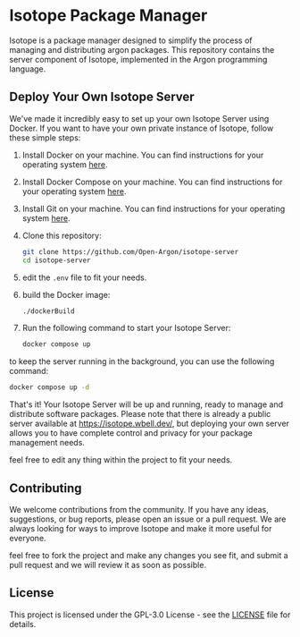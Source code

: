 # Isotope Package Manager

Isotope is a package manager designed to simplify the process of managing and distributing argon packages. This repository contains the server component of Isotope, implemented in the Argon programming language.

## Deploy Your Own Isotope Server

We've made it incredibly easy to set up your own Isotope Server using Docker. If you want to have your own private instance of Isotope, follow these simple steps:

1. Install Docker on your machine. You can find instructions for your operating system [here](https://docs.docker.com/get-docker/).

1. Install Docker Compose on your machine. You can find instructions for your operating system [here](https://docs.docker.com/compose/install/).

1. Install Git on your machine. You can find instructions for your operating system [here](https://git-scm.com/book/en/v2/Getting-Started-Installing-Git).

1. Clone this repository:
   ```bash
   git clone https://github.com/Open-Argon/isotope-server
   cd isotope-server
   ```

1. edit the `.env` file to fit your needs.

1. build the Docker image:
   ```bash
   ./dockerBuild
   ```

1. Run the following command to start your Isotope Server:
   ```bash
   docker compose up
   ```

to keep the server running in the background, you can use the following command:
   ```bash
   docker compose up -d
   ```

That's it! Your Isotope Server will be up and running, ready to manage and distribute software packages. Please note that there is already a public server available at https://isotope.wbell.dev/, but deploying your own server allows you to have complete control and privacy for your package management needs.

feel free to edit any thing within the project to fit your needs.

## Contributing

We welcome contributions from the community. If you have any ideas, suggestions, or bug reports, please open an issue or a pull request. We are always looking for ways to improve Isotope and make it more useful for everyone.

feel free to fork the project and make any changes you see fit, and submit a pull request and we will review it as soon as possible.

## License

This project is licensed under the GPL-3.0 License - see the [LICENSE](LICENSE) file for details.
